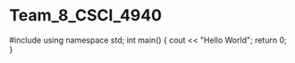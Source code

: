 # Team_8_CSCI_4940
#include<iostream>
using namespace std;
int main()
{
    cout << "Hello World";
    return 0;
}